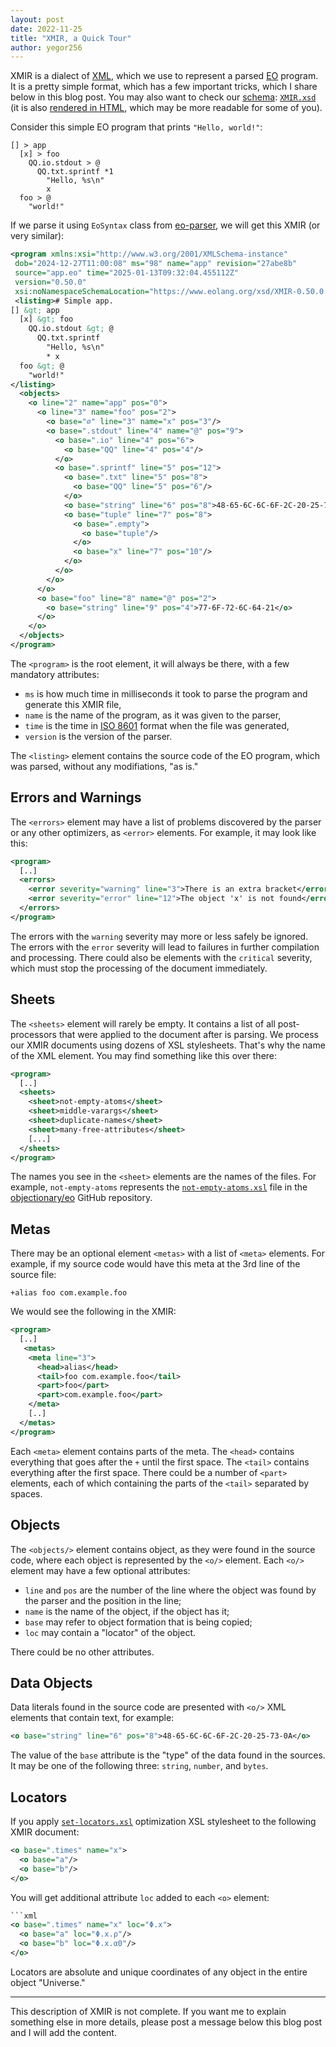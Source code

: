 ```yaml
---
layout: post
date: 2022-11-25
title: "XMIR, a Quick Tour"
author: yegor256
---
```


XMIR is a dialect of [XML](https://en.wikipedia.org/wiki/XML),
which we use to represent a parsed
[EO](https://www.eolang.org) program. It is a pretty simple format,
which has a few
important tricks, which I share below in this blog post. You may
also want to check our [schema](https://en.wikipedia.org/wiki/XML_schema):
[`XMIR.xsd`][xsd]
(it is also [rendered in HTML](https://www.eolang.org/XMIR.html),
which may be more readable for some of you).

<!--more-->

Consider this simple EO program that prints `"Hello, world!"`:

```
[] > app
  [x] > foo
    QQ.io.stdout > @
      QQ.txt.sprintf *1
        "Hello, %s\n"
        x
  foo > @
    "world!"
```

If we parse it using `EoSyntax` class from [eo-parser],
we will get this XMIR (or very similar):

```xml
<program xmlns:xsi="http://www.w3.org/2001/XMLSchema-instance"
 dob="2024-12-27T11:00:08" ms="98" name="app" revision="27abe8b"
 source="app.eo" time="2025-01-13T09:32:04.455112Z"
 version="0.50.0"
 xsi:noNamespaceSchemaLocation="https://www.eolang.org/xsd/XMIR-0.50.0.xsd">
 <listing># Simple app.
[] &gt; app
  [x] &gt; foo
    QQ.io.stdout &gt; @
      QQ.txt.sprintf
        "Hello, %s\n"
        * x
  foo &gt; @
    "world!"
</listing>
  <objects>
    <o line="2" name="app" pos="0">
      <o line="3" name="foo" pos="2">
        <o base="∅" line="3" name="x" pos="3"/>
        <o base=".stdout" line="4" name="@" pos="9">
          <o base=".io" line="4" pos="6">
            <o base="QQ" line="4" pos="4"/>
          </o>
          <o base=".sprintf" line="5" pos="12">
            <o base=".txt" line="5" pos="8">
              <o base="QQ" line="5" pos="6"/>
            </o>
            <o base="string" line="6" pos="8">48-65-6C-6C-6F-2C-20-25-73-0A</o>
            <o base="tuple" line="7" pos="8">
              <o base=".empty">
                <o base="tuple"/>
              </o>
              <o base="x" line="7" pos="10"/>
            </o>
          </o>
        </o>
      </o>
      <o base="foo" line="8" name="@" pos="2">
        <o base="string" line="9" pos="4">77-6F-72-6C-64-21</o>
      </o>
    </o>
  </objects>
</program>
```

The `<program>` is the root element, it will always be there, with
a few mandatory attributes:

* `ms` is how much time in milliseconds it took to parse the program
and generate this XMIR file,
* `name` is the name of the program, as it was given to the parser,
* `time` is the time in [ISO 8601] format when the file was generated,
* `version` is the version of the parser.

The `<listing>` element contains the source code of the EO program,
which was parsed, without any modifiations, "as is."

## Errors and Warnings

The `<errors>` element may have a list of problems discovered by the
parser or any other optimizers, as `<error>` elements.
For example, it may look like this:

```xml
<program>
  [..]
  <errors>
    <error severity="warning" line="3">There is an extra bracket</error>
    <error severity="error" line="12">The object 'x' is not found</error>
  </errors>
</program>
```

The errors with the `warning` severity may more or less safely be ignored. The
  errors with the `error` severity will lead to failures in further compilation
  and processing. There could also be elements with the `critical` severity,
  which must stop the processing of the document immediately.

## Sheets

The `<sheets>` element will rarely be empty. It contains a list of all
  post-processors that were applied to the document after is parsing.
  We process our XMIR documents using dozens of XSL stylesheets. That's why
  the name of the XML element. You may find something like this over there:

```xml
<program>
  [..]
  <sheets>
    <sheet>not-empty-atoms</sheet>
    <sheet>middle-varargs</sheet>
    <sheet>duplicate-names</sheet>
    <sheet>many-free-attributes</sheet>
    [...]
  </sheets>
</program>
```

The names you see in the `<sheet>` elements are the names of the files.
  For example, `not-empty-atoms` represents the
  [`not-empty-atoms.xsl`] file
  in the [objectionary/eo](https://github.com/objectionary/eo) GitHub repository.

## Metas

There may be an optional element `<metas>` with a list of `<meta>` elements.
  For example, if my source code would have this meta at the 3rd
  line of the source file:

```
+alias foo com.example.foo
```

We would see the following in the XMIR:

```xml
<program>
  [..]
   <metas>
    <meta line="3">
      <head>alias</head>
      <tail>foo com.example.foo</tail>
      <part>foo</part>
      <part>com.example.foo</part>
    </meta>
    [..]
  </metas>
</program>
```

Each `<meta>` element contains parts of the meta. The `<head>`
  contains everything that goes after the `+` until the first space.
  The `<tail>` contains everything after the first space. There could
  be a number of `<part>` elements, each of which containing the parts
  of the `<tail>` separated by spaces.

## Objects

The `<objects/>` element contains object, as they were found in the source
  code, where each object is represented by the `<o/>` element.
  Each `<o/>` element may have a few optional attributes:

* `line` and `pos` are the number of the line where the object
was found by the parser and the position in the line;
* `name` is the name of the object, if the object has it;
* `base` may refer to object formation that is being copied;
* `loc` may contain a "locator" of the object.

There could be no other attributes.

## Data Objects

Data literals found in the source code are presented with `<o/>` XML elements
  that contain text, for example:

```xml
<o base="string" line="6" pos="8">48-65-6C-6C-6F-2C-20-25-73-0A</o>
```

The value of the `base` attribute is the "type" of the data found in the
sources. It may be one of the following three:
`string`, `number`, and `bytes`.

## Locators

If you apply [`set-locators.xsl`] optimization XSL stylesheet to the following
XMIR document:

```xml
<o base=".times" name="x">
  <o base="a"/>
  <o base="b"/>
</o>
```

You will get additional attribute `loc` added to each `<o>` element:

```xml
```xml
<o base=".times" name="x" loc="Φ.x">
  <o base="a" loc="Φ.x.ρ"/>
  <o base="b" loc="Φ.x.α0"/>
</o>
```

Locators are absolute and unique coordinates of any object
in the entire object "Universe."

<hr/>

This description of XMIR is not complete. If you want me to explain
something else in more details, please post a message below this blog post
and I will add the content.

[xsd]: https://raw.githubusercontent.com/objectionary/eo/gh-pages/XMIR.xsd
[eo-parser]: https://github.com/objectionary/eo/tree/master/eo-parser
[ISO 8601]: https://en.wikipedia.org/wiki/ISO_8601
[`not-empty-atoms.xsl`]: https://github.com/objectionary/eo/blob/master/eo-parser/src/main/resources/org/eolang/parser/errors/not-empty-atoms.xsl
[`set-locators.xsl`]: https://github.com/objectionary/eo/blob/master/eo-parser/src/main/resources/org/eolang/parser/set-locators.xsl
